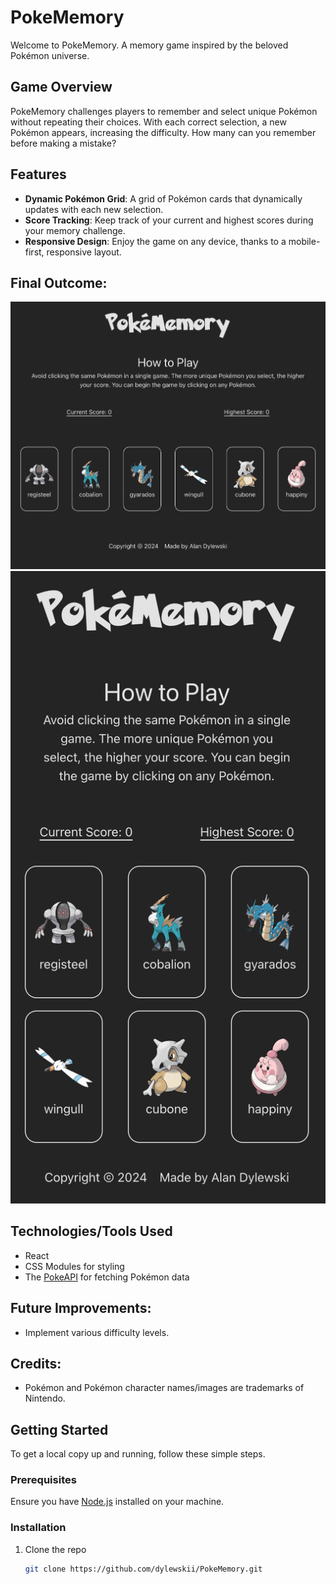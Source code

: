 # PokeMemory

Welcome to PokeMemory. A memory game inspired by the beloved Pokémon universe.

## Game Overview

PokeMemory challenges players to remember and select unique Pokémon without repeating their choices. With each correct selection, a new Pokémon appears, increasing the difficulty. How many can you remember before making a mistake?

## Features

- **Dynamic Pokémon Grid**: A grid of Pokémon cards that dynamically updates with each new selection.
- **Score Tracking**: Keep track of your current and highest scores during your memory challenge.
- **Responsive Design**: Enjoy the game on any device, thanks to a mobile-first, responsive layout.

## Final Outcome:

![project desktop outcome](./public/images/pokememory-final-desktop.png)
![project mobile outcome](./public/images/pokememory-final-mobile.png)

## Technologies/Tools Used

- React
- CSS Modules for styling
- The [PokeAPI](https://pokeapi.co) for fetching Pokémon data

## Future Improvements:

- Implement various difficulty levels.

## Credits:

- Pokémon and Pokémon character names/images are trademarks of Nintendo.

## Getting Started

To get a local copy up and running, follow these simple steps.

### Prerequisites

Ensure you have [Node.js](https://nodejs.org/) installed on your machine.

### Installation

1. Clone the repo
   ```sh
   git clone https://github.com/dylewskii/PokeMemory.git
   ```
